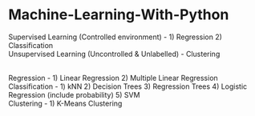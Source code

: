 # Machine-Learning-With-Python

Supervised Learning (Controlled environment) - 1) Regression   <span /> 2) Classification  <br />
Unsupervised Learning (Uncontrolled & Unlabelled) - Clustering <br /> <br />

Regression - 1) Linear Regression    <span /> 2) Multiple Linear Regression <br />
Classification - 1) kNN    2) Decision Trees   <span /> 3) Regression Trees   <span /> 4) Logistic Regression (include probability)  <span />  5) SVM <br />
Clustering - 1) K-Means Clustering <br />
